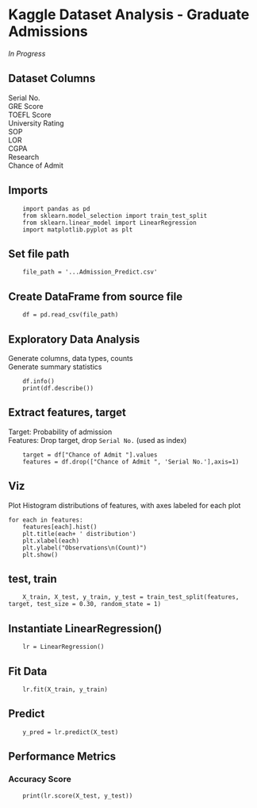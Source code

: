 # Kaggle Dataset Analysis - Graduate Admissions
*In Progress*

## Dataset Columns
Serial No.	    
GRE Score    
TOEFL Score    
University Rating    
SOP	    
LOR	    
CGPA    	
Research    	
Chance of Admit

## Imports
```Python3
    import pandas as pd
    from sklearn.model_selection import train_test_split
    from sklearn.linear_model import LinearRegression
    import matplotlib.pyplot as plt
```
## Set file path
```Python3
    file_path = '...Admission_Predict.csv'
```
## Create DataFrame from source file
```Python3
    df = pd.read_csv(file_path)
```
## Exploratory Data Analysis
Generate columns, data types, counts    
Generate summary statistics
```Python3
    df.info()
    print(df.describe())
```
## Extract features, target
Target: Probability of admission    
Features: Drop target, drop `Serial No.` (used as index)
```Python3
    target = df["Chance of Admit "].values
    features = df.drop(["Chance of Admit ", 'Serial No.'],axis=1)
```
## Viz
Plot Histogram distributions of features, with axes labeled for each plot
```Python3
for each in features:
    features[each].hist()
    plt.title(each+ ' distribution')
    plt.xlabel(each)
    plt.ylabel("Observations\n(Count)")
    plt.show()
```
## test, train
```Python3
    X_train, X_test, y_train, y_test = train_test_split(features, target, test_size = 0.30, random_state = 1)
```
## Instantiate LinearRegression()
```Python3
    lr = LinearRegression()
```
## Fit Data
```Python3
    lr.fit(X_train, y_train)
```
## Predict
```Python3
    y_pred = lr.predict(X_test)
```
## Performance Metrics
### Accuracy Score
```Python3
    print(lr.score(X_test, y_test))
```
